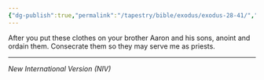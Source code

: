 ```yaml
---
{"dg-publish":true,"permalink":"/tapestry/bible/exodus/exodus-28-41/","title":"Exodus 28:41","tags":["bible-verse","bible-verse"],"dgHomeLink":true,"dgShowLocalGraph":true,"dgEnableSearch":true}
---
```



After you put these clothes on your brother Aaron and his sons, anoint and ordain them. Consecrate them so they may serve me as priests.

---
*New International Version (NIV)*